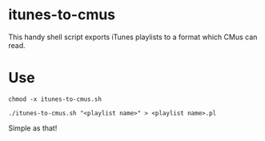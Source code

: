 # itunes-to-cmus
This handy shell script exports iTunes playlists to a format which CMus can read.

# Use
`chmod -x itunes-to-cmus.sh`

`./itunes-to-cmus.sh "<playlist name>" > <playlist name>.pl`

Simple as that!
